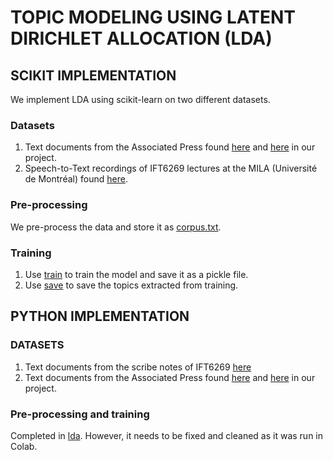 # TOPIC MODELING USING LATENT DIRICHLET ALLOCATION (LDA)

## SCIKIT IMPLEMENTATION

We implement LDA using scikit-learn on two different datasets.

### Datasets

1. Text documents from the Associated Press found [here](http://www.cs.columbia.edu/~blei/lda-c/) and [here](lda-python/data/blei_samples.txt) in our project. 
2. Speech-to-Text recordings of IFT6269 lectures at the MILA (Université de Montréal) found [here](lda-scikit/speech/speech_recordings).

### Pre-processing

We pre-process the data and store it as [corpus.txt](lda-scikit/speech/corpus.txt).

### Training 

1. Use [train](lda-scikit/lda_train.py) to train the model and save it as a pickle file.
2. Use [save](lda-scikit/lda_save_topics.py) to save the topics extracted from training.

## PYTHON IMPLEMENTATION

### DATASETS

1. Text documents from the scribe notes of IFT6269 [here](lda-python/data/scribenotes)
2. Text documents from the Associated Press found [here](http://www.cs.columbia.edu/~blei/lda-c/) and [here](lda-python/data/blei_samples.txt) in our project. 

### Pre-processing and training

Completed in [lda](lda-python/lda.py). However, it needs to be fixed and cleaned as it was run in Colab.

